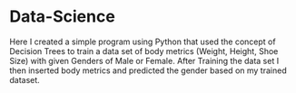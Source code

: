 # Data-Science

Here I created a simple program using Python that used the concept of Decision Trees to train
a data set of body metrics (Weight, Height, Shoe Size) with given Genders of Male or Female.
After Training the data set I then inserted body metrics and predicted the gender based on my trained
dataset.
